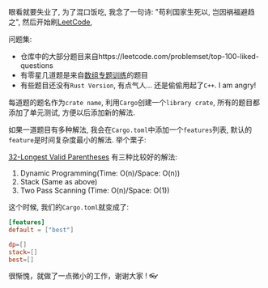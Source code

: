 眼看就要失业了, 为了混口饭吃, 我念了一句诗: "苟利国家生死以, 岂因祸福避趋之", 然后开始刷[LeetCode](https://leetcode.com),

问题集:

* 仓库中的大部分题目来自https://leetcode.com/problemset/top-100-liked-questions
* 有零星几道题是来自[数组专题训练](https://leetcode.com/tag/array/)的题目
* 有些题目还没有`Rust Version`, 有点气人... 还是偷偷用起了`C++`. I am angry!

每道题的题名作为`crate name`, 利用`Cargo`创建一个`library crate`, 所有的题目都添加了单元测试, 方便以后添加新的解法.

如果一道题目有多种解法, 我会在`Cargo.toml`中添加一个`features`列表, 默认的`feature`是时间复杂度最小的解法. 举个栗子:

[32-Longest Valid Parentheses](https://leetcode.com/problems/longest-valid-parentheses/) 有三种比较好的解法:

1. Dynamic Programming(Time: O(n)/Space: O(n))
2. Stack (Same as above)
3. Two Pass Scanning (Time: O(n)/Space: O(1))

这个时候, 我们的`Cargo.toml`就变成了:

```toml
[features]
default = ["best"]

dp=[]
stack=[]
best=[]
```

很惭愧，就做了一点微小的工作，谢谢大家 ! 👓
